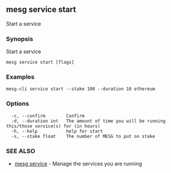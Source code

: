 ## mesg service start

Start a service

### Synopsis

Start a service

```
mesg service start [flags]
```

### Examples

```
mesg-cli service start --stake 100 --duration 10 ethereum
```

### Options

```
  -c, --confirm        Confirm
  -d, --duration int   The amount of time you will be running this/those service(s) for (in hours)
  -h, --help           help for start
  -s, --stake float    The number of MESG to put on stake
```

### SEE ALSO

* [mesg service](mesg_service.md)	 - Manage the services you are running

